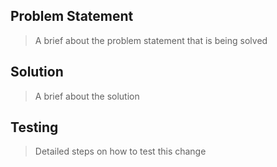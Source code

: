 ## Problem Statement
> A brief about the problem statement that is being solved
## Solution
> A brief about the solution
## Testing
> Detailed steps on how to test this change